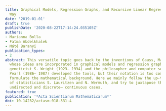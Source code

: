 ```yaml
---
title: Graphical Models, Regression Graphs, and Recursive Linear Regression in a Unified
  Way
date: '2019-01-01'
draft: true
publishDate: '2020-08-22T17:14:24.035105Z'
authors:
- Marianna Bolla
- Fatma Abdelkhalek
- Máté Baranyi
publication_types:
- 2
abstract: This versatile topic goes back to the inventions of Gauss, Markov, and Gibbs,
  whose ideas are incorporated in graphical models and regression graphs. Later, the
  geneticist S. Wright (1923– 1934) and the philosopher and computer scientist J.
  Pearl (1986– 1987) developed the tools, but their notation is too complicated to
  formulate the mathematical background. Here we mainly follow the up-to-date discussion
  of statisticians S. Lauritzen and N. Wermuth, and try to juxtapose the directed–
  undirected and discrete– continuous cases.
featured: true
publication: '*Acta Scientiarum Mathematicarum*'
doi: 10.14232/actasm-018-331-4
---
```


